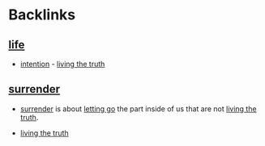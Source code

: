 
# Backlinks
## [life](<life.md>)
- [intention](<intention.md>) - [living the truth](<living the truth.md>)

## [surrender](<surrender.md>)
- [surrender](<surrender.md>) is about [letting go](<letting go.md>) the part inside of us that are not [living the truth](<living the truth.md>).

- [living the truth](<living the truth.md>)

